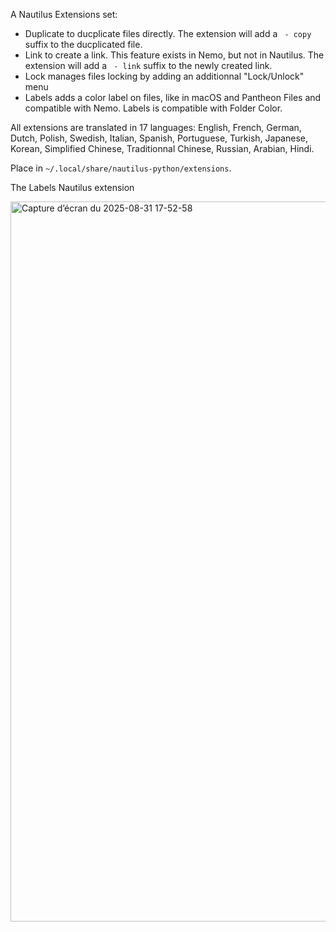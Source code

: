 A Nautilus Extensions set:

- Duplicate to ducplicate files directly. The extension will add a ` - copy` suffix to the ducplicated file.
- Link to create a link. This feature exists in Nemo, but not in Nautilus. The extension will add a ` - link` suffix to the newly created link.
- Lock manages files locking by adding an additionnal "Lock/Unlock" menu
- Labels adds a color label on files, like in macOS and Pantheon Files and compatible with Nemo. Labels is compatible with Folder Color.

All extensions are translated in 17 languages: English, French, German, Dutch, Polish, Swedish, Italian, Spanish, Portuguese, Turkish, Japanese, Korean, Simplified Chinese, Traditionnal Chinese, Russian, Arabian, Hindi.

Place in `~/.local/share/nautilus-python/extensions`.

The Labels Nautilus extension

<img width="2048" height="1152" alt="Capture d’écran du 2025-08-31 17-52-58" src="https://github.com/user-attachments/assets/f97eeea6-d64c-4514-8655-c6c9501685a1" />
